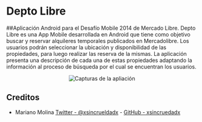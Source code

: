 Depto Libre
===========

##Aplicación Android para el Desafío Mobile 2014 de Mercado Libre.
Depto Libre es una App Mobile desarrollada en Android que tiene como objetivo buscar y reservar  alquileres temporales publicados en Mercadolibre.
Los usuarios podrán seleccionar la ubicación y disponibilidad de las propiedades, para luego realizar las reserva de la mismas.
La aplicación presenta una descripción de cada una de estas propiedades adaptando la información  al proceso de búsqueda por el cual se encuentran los usuarios.

<p align="center" >
  <img src="http://funka.la/mariano/deptolibre/img-app.jpg" alt="Capturas de la apliación" title="Capturas de la apliación" />
</p>

## Creditos
* Mariano Molina [Twitter - @xsincrueldadx](https://twitter.com/xsincrueldadx) - [GitHub - xsincruedadx](https://github.com/xsincrueldadx)